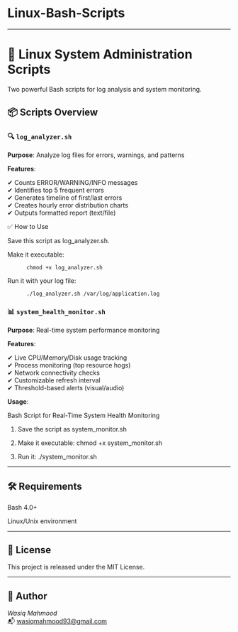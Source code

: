 # Linux-Bash-Scripts

---

# 🐧 Linux System Administration Scripts

Two powerful Bash scripts for log analysis and system monitoring.

## 📦 Scripts Overview

### 🔍 `log_analyzer.sh` 

**Purpose**: Analyze log files for errors, warnings, and patterns  

**Features**:

✔ Counts ERROR/WARNING/INFO messages  
✔ Identifies top 5 frequent errors  
✔ Generates timeline of first/last errors  
✔ Creates hourly error distribution charts  
✔ Outputs formatted report (text/file)  

✅ How to Use

Save this script as log_analyzer.sh.    

Make it executable:
          
          chmod +x log_analyzer.sh    

Run it with your log file:

          ./log_analyzer.sh /var/log/application.log    

### 📊 `system_health_monitor.sh`  

**Purpose**: Real-time system performance monitoring

**Features**:

✔ Live CPU/Memory/Disk usage tracking  
✔ Process monitoring (top resource hogs)  
✔ Network connectivity checks  
✔ Customizable refresh interval  
✔ Threshold-based alerts (visual/audio)  

**Usage**:

Bash Script for Real-Time System Health Monitoring

  1.  Save the script as system_monitor.sh

  2.  Make it executable: chmod +x system_monitor.sh

  3.  Run it: ./system_monitor.sh

---

## 🛠️ Requirements

Bash 4.0+

Linux/Unix environment

---

## 📄 License

This project is released under the MIT License.

---

## 👤 Author

*Wasiq Mahmood*  
📬 wasiqmahmood93@gmail.com
